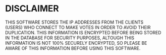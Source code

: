 # DISCLAIMER

THIS SOFTWARE STORES THE IP ADDRESSES FROM THE CLIENTS (USERS) WHO CONNECT TO MAKE VOTES IN ORDER TO AVOID THEIR DUPLICATION. THIS INFORMATION IS ENCRYPTED BEFORE BEING STORED IN THE DATABASE FOR SECURITY PURPOSES, ALTOUGH THIS INFORMATION IS NOT 100% SECURELY ENCRYPTED, SO PLEASE BE AWARE OF THIS INFORMATION BEFORE USING THIS SOFTWARE.
